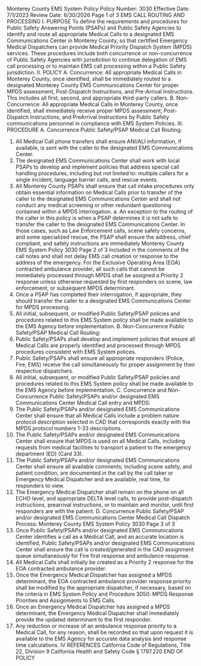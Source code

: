 Monterey County EMS System Policy
Policy Number: 3030
Effective Date: 7/1/2023
Review Date: 6/30/2026
Page 1 of 3
EMS CALL ROUTING AND PROCESSING
I. PURPOSE
To define the requirements and procedures for Public Safety Answering Points (PSAPs) and
Public Safety Agencies to identify and route all appropriate Medical Calls to a designated EMS
Communications Center in Monterey County, so that certified Emergency Medical Dispatchers
can provide Medical Priority Dispatch System (MPDS) services. These procedures include both
concurrence or non-concurrence of Public Safety Agencies with jurisdiction to continue
delegation of EMS call processing or to maintain EMS call processing within a Public Safety
jurisdiction.
II. POLICY
A. Concurrence: All appropriate Medical Calls in Monterey County, once identified, shall be
immediately routed to a designated Monterey County EMS Communications Center for
proper MPDS assessment, Post-Dispatch Instructions, and Pre-Arrival Instructions. This
includes all first, second, and appropriate third-party callers.
B. Non-Concurrence: All appropriate Medical Calls in Monterey County, once identified,
shall immediately receive proper MPDS assessment, Post-Dispatch Instructions, and PreArrival Instructions by Public Safety communications personnel in compliance with EMS
System Policies.
III. PROCEDURE
A. Concurrence Public Safety/PSAP Medical Call Routing:
1. All Medical Call phone transfers shall ensure ANI/ALI information, if available,
is sent with the caller to the designated EMS Communications Center.
2. The designated EMS Communications Center shall work with local PSAPs to
develop and implement policies that address special call handling procedures,
including but not limited to: multiple callers for a single incident, language barrier
calls, and rescue events.
3. All Monterey County PSAPs shall ensure that call intake procedures only obtain
essential information on Medical Calls prior to transfer of the caller to the
designated EMS Communications Center and shall not conduct any medical
screening or other redundant questioning contained within a MPDS interrogation.
a. An exception to the routing of the caller in this policy is when a PSAP
determines it is not safe to transfer the caller to the designated EMS
Communications Center. In those cases, such as Law Enforcement calls,
scene safety concerns, and some specialized rescue, the PSAP shall ensure
the address, chief compliant, and safety instructions are immediately 
Monterey County EMS System Policy 3030
Page 2 of 3
included in the comments of the call notes and shall not delay EMS call
creation or response to the address of the emergency. For the Exclusive
Operating Area (EOA) contracted ambulance provider, all such calls that
cannot be immediately processed through MPDS shall be assigned a
Priority 2 response unless otherwise requested by first responders on
scene, law enforcement, or subsequent MPDS determinant.
4. Once a PSAP has completed their interrogation, if appropriate, they should
transfer the caller to a designated EMS Communications Center for MPDS
processing.
5. All initial, subsequent, or modified Public Safety/PSAP policies and procedures
related to this EMS System policy shall be made available to the EMS Agency
before implementation.
B. Non-Concurrence Public Safety/PSAP Medical Call Routing:
1. Public Safety/PSAPs shall develop and implement policies that ensure all Medical
Calls are properly identified and processed through MPDS procedures consistent
with EMS System polices.
2. Public Safety/PSAPs shall ensure all appropriate responders (Police, Fire, EMS)
receive the call simultaneously for proper assignment by their respective
dispatchers.
3. All initial, subsequent, or modified Public Safety/PSAP policies and procedures
related to this EMS System policy shall be made available to the EMS Agency
before implementation.
C. Concurrence and Non-Concurrence Public Safety/PSAPs and/or designated EMS
Communications Center Medical Call entry and MPDS:
1. The Public Safety/PSAPs and/or designated EMS Communications Center shall
ensure that all Medical Calls include a problem nature protocol description
selected in CAD that corresponds exactly with the MPDS protocol numbers 1-33
descriptions.
2. The Public Safety/PSAPs and/or designated EMS Communications Center shall
ensure that MPDS is used on all Medical Calls, including requests from medical
facilities to transport a patient to the emergency department (ED) (Card 33).
3. The Public Safety/PSAPs and/or designated EMS Communications Center shall
ensure all available comments; including scene safety, and patient condition, are
documented in the call by the call taker or Emergency Medical Dispatcher and are
available, real time, for responders to view.
4. The Emergency Medical Dispatcher shall remain on the phone on all ECHO level,
and appropriate DELTA level calls, to provide post-dispatch instructions, prearrival instructions, or to maintain and monitor, until first responders are with the
patient.
D. Concurrence Public Safety/PSAP and/or designated EMS Communications Center
Medical Call Dispatch Process:
Monterey County EMS System Policy 3030
Page 3 of 3
1. Once Public Safety/PSAPs and/or designated EMS Communications Center
identifies a call as a Medical Call, and an accurate location is identified, Public
Safety/PSAPs and/or designated EMS Communications Center shall ensure the
call is created/generated in the CAD assignment queue simultaneously for Fire
first response and ambulance response.
2. All Medical Calls shall initially be created as a Priority 2 response for the EOA
contracted ambulance provider.
3. Once the Emergency Medical Dispatcher has assigned a MPDS determinant, the
EOA contracted ambulance provider response priority shall be modified by the
appropriate dispatcher, if necessary, based on the criteria in EMS System Policy
and Procedure 3050: MPDS Response Priorities and Assignments to EMS Calls.
4. Once an Emergency Medical Dispatcher has assigned a MPDS determinant, the
Emergency Medical Dispatcher shall immediately provide the updated
determinant to the first responder.
5. Any reduction or increase of an ambulance response priority to a Medical Call,
for any reason, shall be recorded so that upon request it is available to the EMS
Agency for accurate data analysis and response time calculations.
IV REFERENCES
California Code of Regulations, Title 22, Division 9
California Health and Safety Code § 1797.220
END OF POLICY

